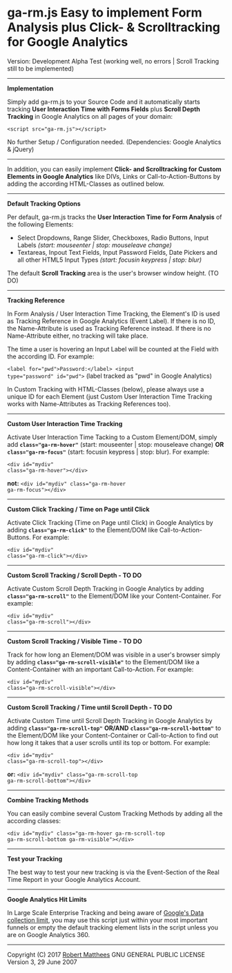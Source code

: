 # ga-rm.js Easy to implement Form Analysis plus Click- & Scrolltracking for Google Analytics

Version: Development Alpha Test (working well, no errors | Scroll Tracking still to be implemented)

--------

<strong>Implementation</strong>

Simply add ga-rm.js to your Source Code and it automatically starts tracking <b>User Interaction Time with Forms Fields</b> plus <b>Scroll Depth Tracking</b> in Google Analytics on all pages of your domain:

<code>&lt;script src="ga-rm.js"&gt;&lt;/script&gt;</code>

No further Setup / Configuration needed. (Dependencies: Google Analytics & jQuery)

--------

In addition, you can easily implement <b>Click- and Scrolltracking for Custom Elements in Google Analytics</b> like DIVs, Links or Call-to-Action-Buttons by adding the according HTML-Classes as outlined below.

--------

<strong>Default Tracking Options</strong>

Per default, ga-rm.js tracks the <b>User Interaction Time for Form Analysis</b> of the following Elements:
- Select Dropdowns, Range Slider, Checkboxes, Radio Buttons, Input Labels <i>(start: mouseenter | stop: mouseleave change)</i>
- Textareas, Inpout Text Fields, Input Password Fields, Date Pickers and all other HTML5 Input Types <i>(start: focusin keypress | stop: blur)</i>

The default <b>Scroll Tracking</b> area is the user's browser window height. (TO DO)

--------

<strong>Tracking Reference</strong>

In Form Analysis / User Interaction Time Tracking, the Element's ID is used as Tracking Reference in Google Analytics (Event Label). If there is no ID, the Name-Attribute is used as Tracking Reference instead. If there is no Name-Attribute either, no tracking will take place. 

The time a user is hovering an Input Label will be counted at the Field with the according ID. For example:

<code>&lt;label for="pwd"&gt;Password:&lt;/label&gt; &lt;input type="password" id="pwd"&gt;</code> (label tracked as "pwd" in Google Analytics)

In Custom Tracking with HTML-Classes (below), please always use a unique ID for each Element (just Custom User Interaction Time Tracking works with Name-Attributes as Tracking References too).

--------

<strong>Custom User Interaction Time Tracking</strong>

Activate User Interaction Time Tacking to a Custom Element/DOM, simply add <code><b>class="ga-rm-hover"</b></code> (start: mouseenter | stop: mouseleave change) <b>OR</b> <code><b>class="ga-rm-focus"</b></code> (start: focusin keypress | stop: blur). For example:

<code>&lt;div id="mydiv" class="ga-rm-hover"&gt;&lt;/div&gt;</code>

<b>not:</b> <code>&lt;div id="mydiv" class="ga-rm-hover ga-rm-focus"&gt;&lt;/div&gt;</code>

--------

<strong>Custom Click Tracking / Time on Page until Click</strong>

Activate Click Tracking (Time on Page until Click) in Google Analytics by adding <code><b>class="ga-rm-click"</b></code> to the Element/DOM like Call-to-Action-Buttons. For example:

<code>&lt;div id="mydiv" class="ga-rm-click"&gt;&lt;/div&gt;</code>

--------

<strong>Custom Scroll Tracking / Scroll Depth - TO DO</strong>

Activate Custom Scroll Depth Tracking in Google Analytics by adding <code><b>class="ga-rm-scroll"</b></code> to the Element/DOM like your Content-Container. For example:

<code>&lt;div id="mydiv" class="ga-rm-scroll"&gt;&lt;/div&gt;</code>

--------

<strong>Custom Scroll Tracking / Visible Time - TO DO</strong>

Track for how long an Element/DOM was visible in a user's browser simply by adding <code><b>class="ga-rm-scroll-visible"</b></code> to the Element/DOM like a Content-Container with an important Call-to-Action. For example:

<code>&lt;div id="mydiv" class="ga-rm-scroll-visible"&gt;&lt;/div&gt;</code>

--------

<strong>Custom Scroll Tracking / Time until Scroll Depth - TO DO</strong>

Activate Custom Time until Scroll Depth Tracking in Google Analytics by adding <code><b>class="ga-rm-scroll-top"</b></code> <b>OR/AND</b> <code><b>class="ga-rm-scroll-bottom"</b></code> to the Element/DOM like your Content-Container or Call-to-Action to find out how long it takes that a user scrolls until its top or bottom. For example:

<code>&lt;div id="mydiv" class="ga-rm-scroll-top"&gt;&lt;/div&gt;</code>

<b>or:</b> <code>&lt;div id="mydiv" class="ga-rm-scroll-top ga-rm-scroll-bottom"&gt;&lt;/div&gt;</code>

--------

<strong>Combine Tracking Methods</strong>

You can easily combine several Custom Tracking Methods by adding all the according classes:

<code>&lt;div id="mydiv" class="ga-rm-hover ga-rm-scroll-top ga-rm-scroll-bottom ga-rm-visible"&gt;&lt;/div&gt;</code>

-------

<strong>Test your Tracking</strong>

The best way to test your new tracking is via the Event-Section of the Real Time Report in your Google Analytics Account.

-------

<strong>Google Analytics Hit Limits</strong>

In Large Scale Enterprise Tracking and being aware of <a href="https://developers.google.com/analytics/devguides/collection/analyticsjs/limits-quotas">Google's Data collection limit</a>, you may use this script just within your most important funnels or empty the default tracking element lists in the script unless you are on Google Analytics 360.

--------

Copyright (C) 2017 <a href="https://www.robert-matthees.de">Robert Matthees</a> 
GNU GENERAL PUBLIC LICENSE Version 3, 29 June 2007
